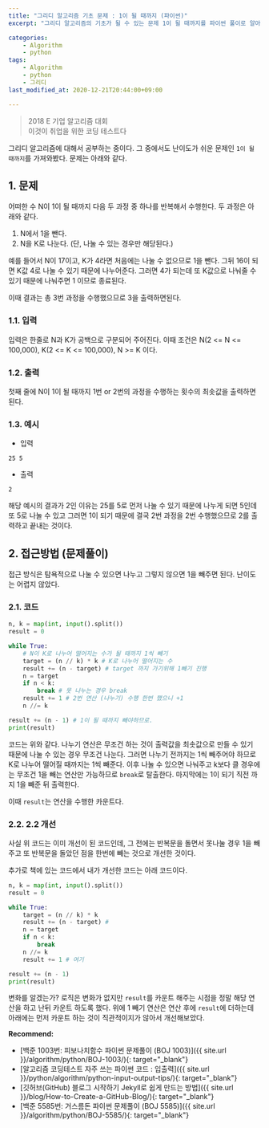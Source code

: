 ```yaml
---
title: "그리디 알고리즘 기초 문제 : 1이 될 때까지 (파이썬)"
excerpt: "그리디 알고리즘의 기초가 될 수 있는 문제 1이 될 때까지를 파이썬 풀이로 알아봅시다."

categories:
    - Algorithm
    - python
tags:
    - Algorithm
    - python
    - 그리디
last_modified_at: 2020-12-21T20:44:00+09:00

---
```

> 2018 E 기업 알고리즘 대회  
> 이것이 취업을 위한 코딩 테스트다

그리디 알고리즘에 대해서 공부하는 중이다. 그 중에서도 난이도가 쉬운 문제인 `1이 될 때까지`를 가져와봤다. 문제는 아래와 같다.

## 1. 문제

어떠한 수 N이 1이 될 때까지 다음 두 과정 중 하나를 반복해서 수행한다. 두 과정은 아래와 같다.

1. N에서 1을 뺀다.
2. N을 K로 나눈다. (단, 나눌 수 있는 경우만 해당된다.)

예를 들어서 N이 17이고, K가 4라면 처음에는 나눌 수 없으므로 1을 뺀다. 그뒤 16이 되면 K값 4로 나눌 수 있기 때문에 나누어준다. 그러면 4가 되는데 또 K값으로 나눠줄 수 있기 때문에 나눠주면 1 이므로 종료된다.

이때 결과는 총 3번 과정을 수행했으므로 3을 출력하면된다.

### 1.1. 입력

입력은 한줄로 N과 K가 공백으로 구분되어 주어진다. 이때 조건은 N(2 <= N <= 100,000), K(2 <= K <= 100,000), N >= K 이다.

### 1.2. 출력

첫째 줄에 N이 1이 될 때까지 1번 or 2번의 과정을 수행하는 횟수의 최솟값을 출력하면된다.

### 1.3. 예시

- 입력
```
25 5
```
- 출력
```
2
```

해당 예시의 결과가 2인 이유는 25를 5로 먼저 나눌 수 있기 때문에 나누게 되면 5인데 또 5로 나눌 수 있고 그러면 1이 되기 때문에 결국 2번 과정을 2번 수행했으므로 2를 출력하고 끝내는 것이다.

## 2. 접근방법 (문제풀이)

접근 방식은 탐욕적으로 나눌 수 있으면 나누고 그렇지 않으면 1을 빼주면 된다. 난이도는 어렵지 않았다.

### 2.1. 코드
 

```python
n, k = map(int, input().split())
result = 0

while True:
    # N이 K로 나누어 떨어지는 수가 될 때까지 1씩 빼기
    target = (n // k) * k # K로 나누어 떨어지는 수
    result += (n - target) # target 까지 가기위해 1빼기 진행
    n = target
    if n < k:
        break # 못 나누는 경우 break
    result += 1 # 2번 연산 (나누기) 수행 한번 했으니 +1
    n //= k 

result += (n - 1) # 1이 될 때까지 빼야하므로.
print(result)

```

코드는 위와 같다. 나누기 연산은 무조건 하는 것이 출력값을 최솟값으로 만들 수 있기 때문에 나눌 수 있는 경우 무조건 나눈다. 그러면 나누기 전까지는 1씩 빼주어야 하므로 K로 나누어 떨어질 때까지는 1씩 빼준다. 이후 나눌 수 있으면 나눠주고 k보다 클 경우에는 무조건 1을 빼는 연산만 가능하므로 `break`로 탈출한다. 마지막에는 1이 되기 직전 까지 1을 빼준 뒤 출력한다.

이때 `result`는 연산을 수행한 카운트다.


### 2.2. 2.2 개선

사실 위 코드는 이미 개선이 된 코드인데, 그 전에는 반복문을 돌면서 못나눌 경우 1을 빼주고 또 반복문을 돌았던 점을 한번에 빼는 것으로 개선한 것이다.

추가로 책에 있는 코드에서 내가 개선한 코드는 아래 코드이다.

```python
n, k = map(int, input().split())
result = 0

while True:
    target = (n // k) * k
    result += (n - target) # 
    n = target
    if n < k:
        break 
    n //= k 
    result += 1 # 여기

result += (n - 1) 
print(result)

```

변화를 알겠는가? 로직은 변화가 없지만 `result`를 카운트 해주는 시점을 정말 해당 연산을 하고 난뒤 카운트 하도록 했다. 위에 1 빼기 연산은 연산 후에 `result`에 더하는데 아래에는 먼저 카운트 하는 것이 직관적이지가 않아서 개선해보았다.

**Recommend:**  
- [백준 1003번: 피보나치함수 파이썬 문제풀이 (BOJ 1003)]({{ site.url }}/algorithm/python/BOJ-1003/){: target="_blank"}
- [알고리즘 코딩테스트 자주 쓰는 파이썬 코드 : 입출력]({{ site.url }}/python/algorithm/python-input-output-tips/){: target="_blank"}
- [깃허브(GitHub) 블로그 시작하기 Jekyll로 쉽게 만드는 방법]({{ site.url }}/blog/How-to-Create-a-GitHub-Blog/){: target="_blank"}    
- [백준 5585번: 거스름돈 파이썬 문제풀이 (BOJ 5585)]({{ site.url }}/algorithm/python/BOJ-5585/){: target="_blank"}